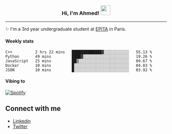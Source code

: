 <!-- Heading -->
<h3 align="center"> Hi, I'm Ahmed! <img src = "https://raw.githubusercontent.com/MartinHeinz/MartinHeinz/master/wave.gif" width = 30px></h3>

<!-- About section -->
---
✨ I'm a 3rd year undergraduate student at <a href="https://www.epita.fr/en/">EPITA</a> in Paris.

<h4 align ="left"> Weekly stats </h4>

<!--START_SECTION:waka-->

```text
C++          2 hrs 22 mins   █████████████▓░░░░░░░░░░░   55.13 %
Python       49 mins         ████▓░░░░░░░░░░░░░░░░░░░░   19.26 %
JavaScript   25 mins         ██▒░░░░░░░░░░░░░░░░░░░░░░   09.67 %
Docker       10 mins         █░░░░░░░░░░░░░░░░░░░░░░░░   04.03 %
JSON         10 mins         █░░░░░░░░░░░░░░░░░░░░░░░░   03.92 %
```

<!--END_SECTION:waka-->

<!-- [![Ahmed's GitHub stats](https://github-readme-stats.vercel.app/api?username=ahmedhassayoune)](https://github.com/anuraghazra/github-readme-stats) -->

<h4 align ="left">Vibing to</h4>

[![Spotify](https://novatorem-ten-lyart.vercel.app/api/spotify)](https://open.spotify.com/user/31knevkvll66tzc3gqtoi6ngjbre)

<!-- Connect section -->

## Connect with me
  * <a href="https://www.linkedin.com/in/ahmed-hassayoune">Linkedin</a>
  * <a href="https://twitter.com/Ahmedhassaaa">Twitter</a>

<!-- Connect section: END -->
